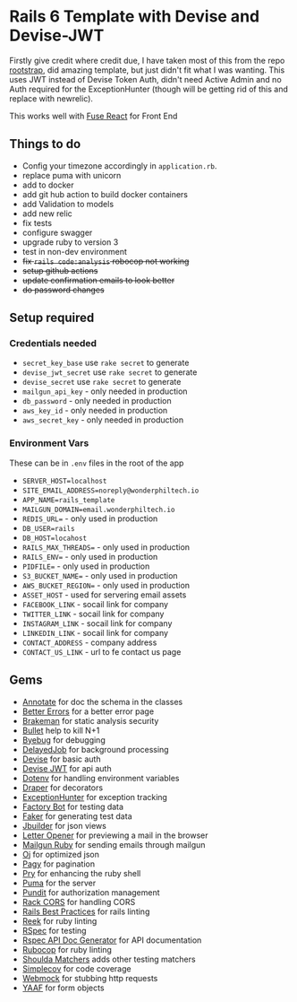 # Rails 6 Template with Devise and Devise-JWT

Firstly give credit where credit due, I have taken most of this from the repo [rootstrap](https://github.com/rootstrap/rails_api_base), did amazing template, but just didn't fit
what I was wanting.  This uses JWT instead of Devise Token Auth, didn't need Active Admin and no Auth required for the ExceptionHunter (though will be getting rid of this and replace with newrelic).

This works well with [Fuse React](https://fusetheme.com/admin-templates/react/) for Front End

## Things to do

- Config your timezone accordingly in `application.rb`.
- replace puma with unicorn
- add to docker
- add git hub action to build docker containers
- add Validation to models
- add new relic
- fix tests
- configure swagger
- upgrade ruby to version 3
- test in non-dev environment
- ~~fix `rails code:analysis` robocop not working~~
- ~~setup github actions~~
- ~~update confirmation emails to look better~~
- ~~do password changes~~

## Setup required

### Credentials needed

- `secret_key_base` use `rake secret` to generate
- `devise_jwt_secret` use `rake secret` to generate
- `devise_secret` use `rake secret` to generate
- `mailgun_api_key` - only needed in production
- `db_password` - only needed in production
- `aws_key_id` - only needed in production
- `aws_secret_key` - only needed in production

### Environment Vars

These can be in `.env` files in the root of the app

- `SERVER_HOST=localhost`
- `SITE_EMAIL_ADDRESS=noreply@wonderphiltech.io`
- `APP_NAME=rails_template`
- `MAILGUN_DOMAIN=email.wonderphiltech.io`
- `REDIS_URL=` - only used in production
- `DB_USER=rails`
- `DB_HOST=locahost`
- `RAILS_MAX_THREADS=` - only used in production
- `RAILS_ENV=` - only used in production
- `PIDFILE=` - only used in production
- `S3_BUCKET_NAME=` - only used in production
- `AWS_BUCKET_REGION=` - only used in production
- `ASSET_HOST` - used for servering email assets
- `FACEBOOK_LINK` - socail link for company
- `TWITTER_LINK` - socail link for company
- `INSTAGRAM_LINK` - socail link for company
- `LINKEDIN_LINK` - socail link for company
- `CONTACT_ADDRESS` - company address
- `CONTACT_US_LINK` - url to fe contact us page

## Gems

- [Annotate](https://github.com/ctran/annotate_models) for doc the schema in the classes
- [Better Errors](https://github.com/charliesome/better_errors) for a better error page
- [Brakeman](https://github.com/presidentbeef/brakeman) for static analysis security
- [Bullet](https://github.com/flyerhzm/bullet) help to kill N+1
- [Byebug](https://github.com/deivid-rodriguez/byebug) for debugging
- [DelayedJob](https://github.com/collectiveidea/delayed_job) for background processing
- [Devise](https://github.com/plataformatec/devise) for basic auth
- [Devise JWT](https://github.com/waiting-for-dev/devise-jwt) for api auth
- [Dotenv](https://github.com/bkeepers/dotenv) for handling environment variables
- [Draper](https://github.com/drapergem/draper) for decorators
- [ExceptionHunter](https://github.com/rootstrap/exception_hunter) for exception tracking
- [Factory Bot](https://github.com/thoughtbot/factory_bot) for testing data
- [Faker](https://github.com/stympy/faker) for generating test data
- [Jbuilder](https://github.com/rails/jbuilder) for json views
- [Letter Opener](https://github.com/ryanb/letter_opener) for previewing a mail in the browser
- [Mailgun Ruby](https://github.com/mailgun/mailgun-ruby) for sending emails through mailgun
- [Oj](https://github.com/ohler55/oj) for optimized json
- [Pagy](https://github.com/ddnexus/pagy) for pagination
- [Pry](https://github.com/pry/pry) for enhancing the ruby shell
- [Puma](https://github.com/puma/puma) for the server
- [Pundit](https://github.com/varvet/pundit) for authorization management
- [Rack CORS](https://github.com/cyu/rack-cors) for handling CORS
- [Rails Best Practices](https://github.com/flyerhzm/rails_best_practices) for rails linting
- [Reek](https://github.com/troessner/reek) for ruby linting
- [RSpec](https://github.com/rspec/rspec) for testing
- [Rspec API Doc Generator](https://github.com/zipmark/rspec_api_documentation) for API documentation
- [Rubocop](https://github.com/bbatsov/rubocop/) for ruby linting
- [Shoulda Matchers](https://github.com/thoughtbot/shoulda-matchers) adds other testing matchers
- [Simplecov](https://github.com/colszowka/simplecov) for code coverage
- [Webmock](https://github.com/bblimke/webmock) for stubbing http requests
- [YAAF](https://github.com/rootstrap/yaaf) for form objects
